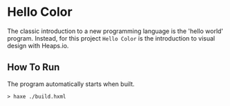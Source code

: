 # Hello Color

The classic introduction to a new programming language is the 'hello world'
program. Instead, for this project `Hello Color` is the introduction to visual
design with Heaps.io.

## How To Run

The program automatically starts when built.

```
> haxe ./build.hxml
```

